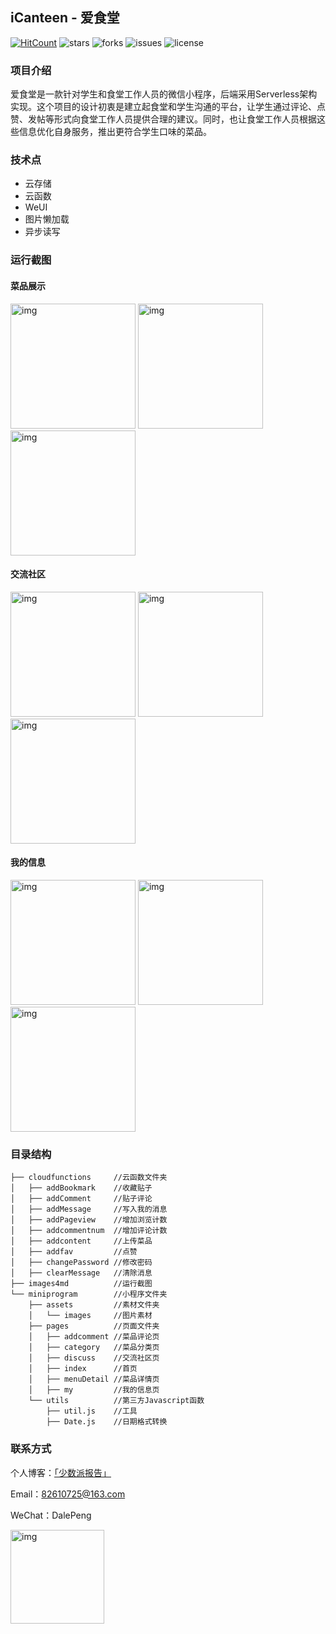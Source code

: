## iCanteen - 爱食堂

[![HitCount](http://hits.dwyl.io/TimeGarage/TimeGarage/iCanteen.svg)](http://hits.dwyl.io/TimeGarage/TimeGarage/iCanteen)  ![stars](https://img.shields.io/github/stars/TimeGarage/iCanteen?color=yellow&style=flat-square)  ![forks](https://img.shields.io/github/forks/TimeGarage/iCanteen?style=flat-square)  ![issues](https://img.shields.io/github/issues/TimeGarage/iCanteen?color=red&style=flat-square)  ![license](https://img.shields.io/github/license/TimeGarage/iCanteen?style=flat-square)

### 项目介绍

爱食堂是一款针对学生和食堂工作人员的微信小程序，后端采用Serverless架构实现。这个项目的设计初衷是建立起食堂和学生沟通的平台，让学生通过评论、点赞、发帖等形式向食堂工作人员提供合理的建议。同时，也让食堂工作人员根据这些信息优化自身服务，推出更符合学生口味的菜品。

### 技术点

- 云存储
- 云函数
- WeUI
- 图片懒加载
- 异步读写

### 运行截图

#### 菜品展示

<img src="./images4md/首页.PNG" alt="img" width="200px" /> <img src="./images4md/菜品评论.PNG" alt="img" width="200px" /> <img src="./images4md/菜品筛选.PNG" alt="img" width="200px" />

#### 交流社区

<img src="./images4md/发帖.PNG" alt="img" width="200px" /> <img src="./images4md/社区.PNG" alt="img" width="200px" /> <img src="./images4md/评论.PNG" alt="img" width="200px" />

#### 我的信息

<img src="./images4md/我的.PNG" alt="img" width="200px" /> <img src="./images4md/我的发贴.png" alt="img" width="200px" /> <img src="./images4md/喜爱菜品.png" alt="img" width="200px" />

### 目录结构

```
├── cloudfunctions     //云函数文件夹
│   ├── addBookmark    //收藏贴子
│   ├── addComment     //贴子评论
│   ├── addMessage     //写入我的消息
│   ├── addPageview    //增加浏览计数
│   ├── addcommentnum  //增加评论计数
│   ├── addcontent     //上传菜品
│   ├── addfav         //点赞
│   ├── changePassword //修改密码
│   ├── clearMessage   //清除消息
├── images4md          //运行截图
└── miniprogram        //小程序文件夹
    ├── assets         //素材文件夹
    │   └── images     //图片素材
    ├── pages          //页面文件夹
    │   ├── addcomment //菜品评论页
    │   ├── category   //菜品分类页
    │   ├── discuss    //交流社区页
    │   ├── index      //首页
    │   ├── menuDetail //菜品详情页
    │   ├── my         //我的信息页
    └── utils          //第三方Javascript函数
        ├── util.js    //工具
        ├── Date.js    //日期格式转换
```

### 联系方式

个人博客：[「少数派报告」](https://www.timegarage.works)

Email：82610725@163.com

WeChat：DalePeng

<img src="./images4md/QR.png" alt="img" width="150px" />





